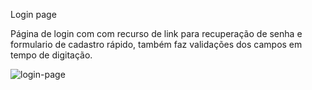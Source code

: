 Login page


Página de login com com recurso de link para recuperação de senha e formulario de cadastro rápido, também faz validações dos campos em tempo de digitação.

![login-page](https://user-images.githubusercontent.com/74937496/198174749-a61ad3c8-29ce-4fa8-978f-494469475133.png)
